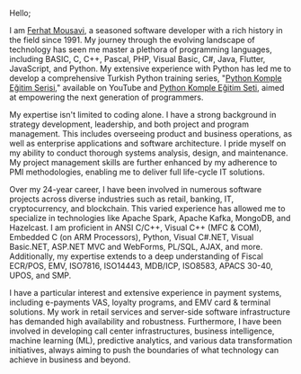 Hello;

I am [Ferhat Mousavi](https://www.linkedin.com/in/ferhatmousavi/), a seasoned software developer with a rich history in the field since 1991. My journey through the evolving landscape of technology has seen me master a plethora of programming languages, including BASIC, C, C++, Pascal, PHP, Visual Basic, C#, Java, Flutter, JavaScript, and Python. My extensive experience with Python has led me to develop a comprehensive Turkish Python training series, "[Python Komple Eğitim Serisi](https://www.youtube.com/watch?v=-NcgZe34gB0&list=PLtTs2BKyiS4C0KLmXx-3k4ho5tfW3Gs5C)," available on YouTube and [Python Komple Eğitim Seti](https://www.udemy.com/course/python-komple-egitim-seti-2023/), aimed at empowering the next generation of programmers.

My expertise isn't limited to coding alone. I have a strong background in strategy development, leadership, and both project and program management. This includes overseeing product and business operations, as well as enterprise applications and software architecture. I pride myself on my ability to conduct thorough systems analysis, design, and maintenance. My project management skills are further enhanced by my adherence to PMI methodologies, enabling me to deliver full life-cycle IT solutions.

Over my 24-year career, I have been involved in numerous software projects across diverse industries such as retail, banking, IT, cryptocurrency, and blockchain. This varied experience has allowed me to specialize in technologies like Apache Spark, Apache Kafka, MongoDB, and Hazelcast. I am proficient in ANSI C/C++, Visual C++ (MFC & COM), Embedded C (on ARM Processors), Python, Visual C#.NET, Visual Basic.NET, ASP.NET MVC and WebForms, PL/SQL, AJAX, and more. Additionally, my expertise extends to a deep understanding of Fiscal ECR/POS, EMV, ISO7816, ISO14443, MDB/ICP, ISO8583, APACS 30-40, UPOS, and SMP.

I have a particular interest and extensive experience in payment systems, including e-payments VAS, loyalty programs, and EMV card & terminal solutions. My work in retail services and server-side software infrastructure has demanded high availability and robustness. Furthermore, I have been involved in developing call center infrastructures, business intelligence, machine learning (ML), predictive analytics, and various data transformation initiatives, always aiming to push the boundaries of what technology can achieve in business and beyond.

